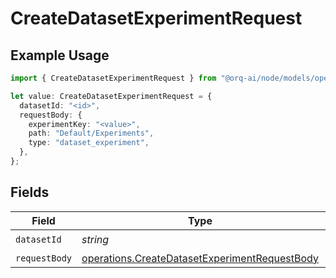 # CreateDatasetExperimentRequest

## Example Usage

```typescript
import { CreateDatasetExperimentRequest } from "@orq-ai/node/models/operations";

let value: CreateDatasetExperimentRequest = {
  datasetId: "<id>",
  requestBody: {
    experimentKey: "<value>",
    path: "Default/Experiments",
    type: "dataset_experiment",
  },
};
```

## Fields

| Field                                                                                                          | Type                                                                                                           | Required                                                                                                       | Description                                                                                                    |
| -------------------------------------------------------------------------------------------------------------- | -------------------------------------------------------------------------------------------------------------- | -------------------------------------------------------------------------------------------------------------- | -------------------------------------------------------------------------------------------------------------- |
| `datasetId`                                                                                                    | *string*                                                                                                       | :heavy_check_mark:                                                                                             | N/A                                                                                                            |
| `requestBody`                                                                                                  | [operations.CreateDatasetExperimentRequestBody](../../models/operations/createdatasetexperimentrequestbody.md) | :heavy_minus_sign:                                                                                             | N/A                                                                                                            |